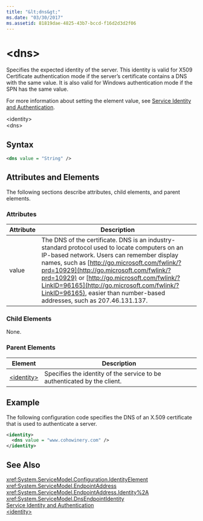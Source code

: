 ```yaml
---
title: "&lt;dns&gt;"
ms.date: "03/30/2017"
ms.assetid: 81819dae-4825-43b7-bccd-f16d2d3d2f06
---
```

# &lt;dns&gt;
Specifies the expected identity of the server. This identity is valid for X509 Certificate authentication mode if the server’s certificate contains a DNS with the same value. It is also valid for Windows authentication mode if the SPN has the same value.  

 For more information about setting the element value, see [Service Identity and Authentication](../../../../../docs/framework/wcf/feature-details/service-identity-and-authentication.md).  

 \<identity>  
\<dns>  

## Syntax  

```xml  
<dns value = "String" />  
```  

## Attributes and Elements  
 The following sections describe attributes, child elements, and parent elements.  

### Attributes  


|Attribute|Description|  
|---------------|-----------------|  
|value|The DNS of the certificate. DNS is an industry-standard protocol used to locate computers on an IP-based network. Users can remember display names, such as [http://go.microsoft.com/fwlink/?prd=10929](http://go.microsoft.com/fwlink/?prd=10929) or [http://go.microsoft.com/fwlink/?LinkID=96165](http://go.microsoft.com/fwlink/?LinkID=96165), easier than number-based addresses, such as 207.46.131.137.|  

### Child Elements  
 None.  

### Parent Elements  


|Element|Description|  
|-------------|-----------------|  
|[\<identity>](../../../../../docs/framework/configure-apps/file-schema/wcf/identity.md)|Specifies the identity of the service to be authenticated by the client.|  

## Example  
 The following configuration code specifies the DNS of an X.509 certificate that is used to authenticate a server.  

```xml  
<identity>  
  <dns value = "www.cohowinery.com" />  
</identity>  
```  

## See Also  
 <xref:System.ServiceModel.Configuration.IdentityElement>  
 <xref:System.ServiceModel.EndpointAddress>  
 <xref:System.ServiceModel.EndpointAddress.Identity%2A>  
 <xref:System.ServiceModel.DnsEndpointIdentity>  
 [Service Identity and Authentication](../../../../../docs/framework/wcf/feature-details/service-identity-and-authentication.md)  
 [\<identity>](../../../../../docs/framework/configure-apps/file-schema/wcf/identity.md)
